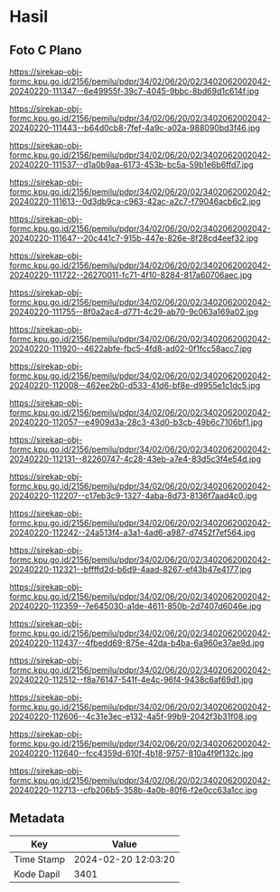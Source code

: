 # Hasil

## Foto C Plano

https://sirekap-obj-formc.kpu.go.id/2156/pemilu/pdpr/34/02/06/20/02/3402062002042-20240220-111347--6e49955f-39c7-4045-9bbc-8bd69d1c614f.jpg

https://sirekap-obj-formc.kpu.go.id/2156/pemilu/pdpr/34/02/06/20/02/3402062002042-20240220-111443--b64d0cb8-7fef-4a9c-a02a-988090bd3f46.jpg

https://sirekap-obj-formc.kpu.go.id/2156/pemilu/pdpr/34/02/06/20/02/3402062002042-20240220-111537--d1a0b9aa-6173-453b-bc5a-59b1e6b6ffd7.jpg

https://sirekap-obj-formc.kpu.go.id/2156/pemilu/pdpr/34/02/06/20/02/3402062002042-20240220-111613--0d3db9ca-c963-42ac-a2c7-f79046acb6c2.jpg

https://sirekap-obj-formc.kpu.go.id/2156/pemilu/pdpr/34/02/06/20/02/3402062002042-20240220-111647--20c441c7-915b-447e-826e-8f28cd4eef32.jpg

https://sirekap-obj-formc.kpu.go.id/2156/pemilu/pdpr/34/02/06/20/02/3402062002042-20240220-111722--26270011-fc71-4f10-8284-817a60706aec.jpg

https://sirekap-obj-formc.kpu.go.id/2156/pemilu/pdpr/34/02/06/20/02/3402062002042-20240220-111755--8f0a2ac4-d771-4c29-ab70-9c063a169a02.jpg

https://sirekap-obj-formc.kpu.go.id/2156/pemilu/pdpr/34/02/06/20/02/3402062002042-20240220-111920--4622abfe-fbc5-4fd8-ad02-0f1fcc58acc7.jpg

https://sirekap-obj-formc.kpu.go.id/2156/pemilu/pdpr/34/02/06/20/02/3402062002042-20240220-112008--462ee2b0-d533-41d6-bf8e-d9955e1c1dc5.jpg

https://sirekap-obj-formc.kpu.go.id/2156/pemilu/pdpr/34/02/06/20/02/3402062002042-20240220-112057--e4909d3a-28c3-43d0-b3cb-49b6c7106bf1.jpg

https://sirekap-obj-formc.kpu.go.id/2156/pemilu/pdpr/34/02/06/20/02/3402062002042-20240220-112131--82260747-4c28-43eb-a7e4-83d5c3f4e54d.jpg

https://sirekap-obj-formc.kpu.go.id/2156/pemilu/pdpr/34/02/06/20/02/3402062002042-20240220-112207--c17eb3c9-1327-4aba-8d73-8136f7aad4c0.jpg

https://sirekap-obj-formc.kpu.go.id/2156/pemilu/pdpr/34/02/06/20/02/3402062002042-20240220-112242--24a513f4-a3a1-4ad6-a987-d7452f7ef564.jpg

https://sirekap-obj-formc.kpu.go.id/2156/pemilu/pdpr/34/02/06/20/02/3402062002042-20240220-112321--bffffd2d-b6d9-4aad-8267-ef43b47e4177.jpg

https://sirekap-obj-formc.kpu.go.id/2156/pemilu/pdpr/34/02/06/20/02/3402062002042-20240220-112359--7e645030-a1de-4611-850b-2d7407d6046e.jpg

https://sirekap-obj-formc.kpu.go.id/2156/pemilu/pdpr/34/02/06/20/02/3402062002042-20240220-112437--4fbedd69-875e-42da-b4ba-6a960e37ae9d.jpg

https://sirekap-obj-formc.kpu.go.id/2156/pemilu/pdpr/34/02/06/20/02/3402062002042-20240220-112512--f8a76147-541f-4e4c-96f4-9438c6af69d1.jpg

https://sirekap-obj-formc.kpu.go.id/2156/pemilu/pdpr/34/02/06/20/02/3402062002042-20240220-112606--4c31e3ec-e132-4a5f-99b9-2042f3b31f08.jpg

https://sirekap-obj-formc.kpu.go.id/2156/pemilu/pdpr/34/02/06/20/02/3402062002042-20240220-112640--fcc4359d-610f-4b18-9757-810a4f9f132c.jpg

https://sirekap-obj-formc.kpu.go.id/2156/pemilu/pdpr/34/02/06/20/02/3402062002042-20240220-112713--cfb206b5-358b-4a0b-80f6-f2e0cc63a1cc.jpg


## Metadata

| Key        | Value               |
| ---------- | ------------------- |
| Time Stamp | 2024-02-20 12:03:20 |
| Kode Dapil | 3401                |




